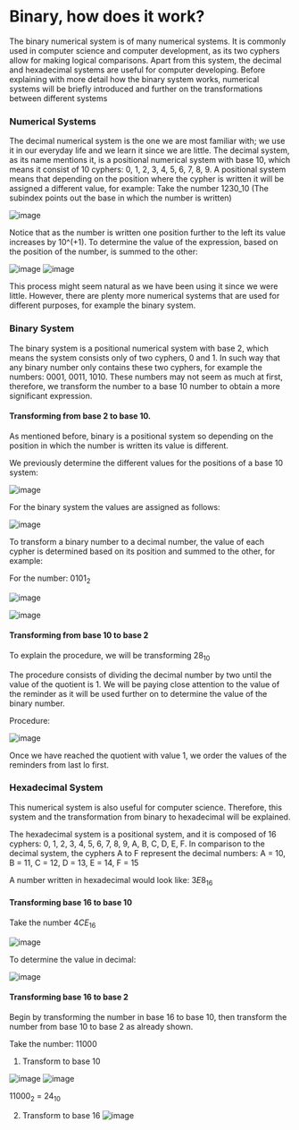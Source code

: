 # Binary, how does it work?

The binary numerical system is of many numerical systems. It is commonly used in computer science and computer development, as its two cyphers allow for making logical comparisons. Apart from this system, the decimal and hexadecimal systems are useful for computer developing. Before explaining with more detail how the binary system works, numerical systems will be briefly introduced and further on the transformations between different systems 

### Numerical Systems 

The decimal numerical system is the one we are most familiar with; we use it in our everyday life and we learn it since we are little. The decimal system, as its name mentions it, is a positional numerical system with base 10, which means it consist of 10 cyphers: 0, 1, 2, 3, 4, 5, 6, 7, 8, 9. A positional system means that depending on the position where the cypher is written it will be assigned a different value, for example:
Take the number 1230_10 (The subindex points out the base in which the number is written)

![image](./bianry_1.png)

Notice that as the number is written one position further to the left its value increases by 10^(+1). To determine the value of the expression, based on the position of the number, is summed to the other:

![image](bianry_2.png)
![image](bianry_3.png)

This process might seem natural as we have been using it since we were little. However, there are plenty more numerical systems that are used for different purposes, for example the binary system.

### Binary System

The binary system is a positional numerical system with base 2, which means the system consists only of two cyphers, 0 and 1. In such way that any binary number only contains these two cyphers, for example the numbers: 0001, 0011, 1010.
These numbers may not seem as much at first, therefore, we transform the number to a base 10 number to obtain a more significant expression.

#### Transforming from base 2 to base 10.

As mentioned before, binary is a positional system so depending on the position in which the number is written its value is different. 

We previously determine the different values for the positions of a base 10 system: 

![image](bianry_4.png)

For the binary system the values are assigned as follows: 

![image](images/bianry_5.png)

To transform a binary number to a decimal number, the value of each cypher is determined based on its position and summed to the other, for example: 

For the number: $0101_2$

![image](bianry_6.png)

![image](bianry_7.png)

#### Transforming from base 10 to base 2

To explain the procedure, we will be transforming $28_10$

The procedure consists of dividing the decimal number by two until the value of the quotient is 1. We will be paying close attention to the value of the reminder as it will be used further on to determine the value of the binary number.

Procedure: 

![image](bianry_8.png)

Once we have reached the quotient with value 1, we order the values of the reminders from last lo first. 
### Hexadecimal System

This numerical system is also useful for computer science. Therefore, this system and the transformation from binary to hexadecimal will be explained.

The hexadecimal system is a positional system, and it is composed of 16 cyphers: 0, 1, 2, 3, 4, 5, 6, 7, 8, 9, A, B, C, D, E, F. In comparison to the decimal system, the cyphers A to F represent the decimal numbers: A = 10, B = 11, C = 12, D = 13, E = 14, F = 15

A number written in hexadecimal would look like: $3E8_16$

#### Transforming base 16 to base 10

Take the number $4CE_16$

![image](bianry_9.png)

To determine the value in decimal:

![image](bianry_10.png)

#### Transforming base 16 to base 2

Begin by transforming the number in base 16 to base 10, then transform the number from base 10 to base 2 as already shown.

Take the number: 11000

1. Transform to base 10 

![image](bianry_12.png)
![image](bianry_11.png)

$11000_2$ = $24_10$

2. Transform to base 16
![image](bianry_13.png)
